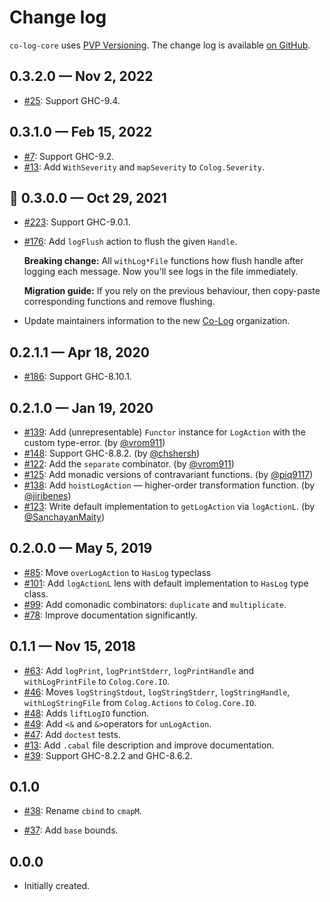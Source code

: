 # Change log

`co-log-core` uses [PVP Versioning][1].
The change log is available [on GitHub][2].

## 0.3.2.0 — Nov 2, 2022

* [#25](https://github.com/co-log/co-log-core/issues/25):
  Support GHC-9.4.

## 0.3.1.0 — Feb 15, 2022

* [#7](https://github.com/co-log/co-log-core/issues/7):
  Support GHC-9.2.
* [#13](https://github.com/co-log/co-log-core/issues/13):
  Add `WithSeverity` and `mapSeverity` to `Colog.Severity`.

## 🎃 0.3.0.0 — Oct 29, 2021

* [#223](https://github.com/co-log/co-log/pull/223):
  Support GHC-9.0.1.
* [#176](https://github.com/co-log/co-log/issues/176):
  Add `logFlush` action to flush the given `Handle`.

  __Breaking change:__ All `withLog*File` functions how flush handle
  after logging each message. Now you'll see logs in the file
  immediately.

  __Migration guide:__ If you rely on the previous behaviour, then
  copy-paste corresponding functions and remove flushing.

* Update maintainers information to the new
  [Co-Log](https://github.com/co-log) organization.

## 0.2.1.1 — Apr 18, 2020

* [#186](https://github.com/kowainik/co-log/issues/186):
  Support GHC-8.10.1.

## 0.2.1.0 — Jan 19, 2020

* [#139](https://github.com/kowainik/co-log/issues/139):
  Add (unrepresentable) `Functor` instance for `LogAction` with the
  custom type-error.
  (by [@vrom911](https://github.com/vrom911))
* [#148](https://github.com/kowainik/co-log/issues/148):
  Support GHC-8.8.2.
  (by [@chshersh](https://github.com/chshersh))
* [#122](https://github.com/kowainik/co-log/issues/122):
  Add the `separate` combinator.
  (by [@vrom911](https://github.com/vrom911))
* [#125](https://github.com/kowainik/co-log/issues/125):
  Add monadic versions of contravariant functions.
  (by [@piq9117](https://github.com/piq9117))
* [#138](https://github.com/kowainik/co-log/issues/138):
  Add `hoistLogAction` — higher-order transformation function.
  (by [@jiribenes](https://github.com/jiribenes))
* [#123](https://github.com/kowainik/co-log/issues/123):
  Write default implementation to `getLogAction` via `logActionL`.
  (by [@SanchayanMaity](https://github.com/SanchayanMaity))

## 0.2.0.0 — May 5, 2019

* [#85](https://github.com/kowainik/co-log/issues/85):
  Move `overLogAction` to `HasLog` typeclass
* [#101](https://github.com/kowainik/co-log/issues/101):
  Add `logActionL` lens with default implementation to `HasLog` type class.
* [#99](https://github.com/kowainik/co-log/issues/99):
  Add comonadic combinators: `duplicate` and `multiplicate`.
* [#78](https://github.com/kowainik/co-log/issues/78):
  Improve documentation significantly.

## 0.1.1 — Nov 15, 2018

* [#63](https://github.com/kowainik/co-log/issues/63):
  Add `logPrint`, `logPrintStderr`, `logPrintHandle` and `withLogPrintFile` to `Colog.Core.IO`.
* [#46](https://github.com/kowainik/co-log/issues/46):
  Moves `logStringStdout`, `logStringStderr`, `logStringHandle`,
  `withLogStringFile` from `Colog.Actions` to `Colog.Core.IO`.
* [#48](https://github.com/kowainik/co-log/issues/48):
  Adds `liftLogIO` function.
* [#49](https://github.com/kowainik/co-log/issues/49):
  Add `<&` and `&>`operators for `unLogAction`.
* [#47](https://github.com/kowainik/co-log/issues/47):
  Add `doctest` tests.
* [#13](https://github.com/kowainik/co-log/issues/13):
  Add `.cabal` file description and improve documentation.
* [#39](https://github.com/kowainik/co-log/issues/39):
  Support GHC-8.2.2 and GHC-8.6.2.

## 0.1.0

* [#38](https://github.com/kowainik/co-log/issues/38):
  Rename `cbind` to `cmapM`.

* [#37](https://github.com/kowainik/co-log/issues/37):
  Add `base` bounds.

## 0.0.0

* Initially created.

[1]: https://pvp.haskell.org
[2]: https://github.com/kowainik/co-log/releases
